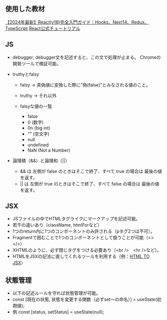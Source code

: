 ## 使用した教材
[【2024年最新】React(v18)完全入門ガイド｜Hooks、Next14、Redux、TypeScript](https://www.udemy.com/course/react-complete-guide/)
[React公式チュートリアル](https://ja.react.dev/learn)

## JS
- debugger;
debugger文を記述すると、この文で処理が止まる。
Chromeの開発ツールで検証可能。

- truthyとfalsy
  - falsy → 真偽値に変換した際に"偽(false)"とみなされる値のこと。
  - truthy → それ以外
 
  - falsyな値の一覧
    - false
    - 0 (数字)
    - 0n (big int)
    - "" (空文字)
    - null
    - undefined
    - NaN (Not a Number)

- 論理積（&&）と論理和（||）
  - && は 左側が false のときはそこで終了、すべて true の場合は 最後の値 を返す。
  - || は 左側が true のときはそこで終了、すべて false の場合は 最後の値 を返す。

## JSX
- JSファイルの中でHTMLタグライクにマークアップを記述可能。
- 若干の違いあり（className, htmlForなど）
- 1つのreturn内に1つのコンポーネントのみ許される（pタグ2つは不可）。
- Fragmentで囲むことで1つのコンポーネントとして扱うことが可能（<></>）
- XHTMLのように、必ず閉じタグをつける必要あり（\<br />　\<hr />など）。
- HTMLをJSXの記法に直してくれるツールを利用する（例：[HTML TO JSX](https://transform.tools/html-to-jsx)）

## 状態管理
- 以下の記述ルールを守れば状態管理が可能。
-  const [現在の状態, 状態を変更する関数（必ずset〜の命名）]  = useState(初期値);
  - 例 const [status, setStatus] = useState(null);
